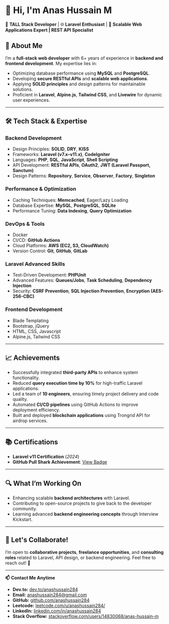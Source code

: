 # 👋 Hi, I'm Anas Hussain M  
🔧 **TALL Stack Developer** | 🌐 **Laravel Enthusiast** | 🚀 **Scalable Web Applications Expert | REST API Specialist**

## 🚀 About Me  
I’m a **full-stack web developer** with 6+ years of experience in **backend and frontend development**. My expertise lies in:  
- Optimizing database performance using **MySQL** and **PostgreSQL**.  
- Developing **secure RESTful APIs** and **scalable web applications**.  
- Applying **SOLID principles** and design patterns for maintainable solutions.  
- Proficient in **Laravel**, **Alpine.js**, **Tailwind CSS**, and **Livewire** for dynamic user experiences.  

---

## 🛠️ **Tech Stack & Expertise**  

### **Backend Development**  
- Design Principles: **SOLID**, **DRY**, **KISS**  
- Frameworks: **Laravel (v7.x–v11.x)**, **CodeIgniter**  
- Languages: **PHP**, **SQL**, **JavaScript**, **Shell Scripting**  
- API Development: **RESTful APIs**, **OAuth2**, **JWT (Laravel Passport, Sanctum)**  
- Design Patterns: **Repository**, **Service**, **Observer**, **Factory**, **Singleton**

### **Performance & Optimization**  
- Caching Techniques: **Memcached**, Eager/Lazy Loading  
- Database Expertise: **MySQL**, **PostgreSQL**, **SQLite**  
- Performance Tuning: **Data Indexing**, **Query Optimization**  

### **DevOps & Tools**  
- Docker
- CI/CD: **GitHub Actions**  
- Cloud Platforms: **AWS (EC2, S3, CloudWatch)**  
- Version Control: **Git**, **GitHub**, **GitLab**  

### **Laravel Advanced Skills**  
- Test-Driven Development: **PHPUnit**  
- Advanced Features: **Queues/Jobs**, **Task Scheduling**, **Dependency Injection**  
- Security: **CSRF Prevention**, **SQL Injection Prevention**, **Encryption (AES-256-CBC)**  

### **Frontend Development**
- Blade Templating  
- Bootstrap, jQuery
- HTML, CSS, Javascript
- Alpine.js, Tailwind CSS

---

## 📈 **Achievements**  
- Successfully integrated **third-party APIs** to enhance system functionality. 
- Reduced **query execution time by 10%** for high-traffic Laravel applications.   
- Led a team of **10 engineers**, ensuring timely project delivery and code quality.
- Automated **CI/CD pipelines** using GitHub Actions to improve deployment efficiency.  
- Built and deployed **blockchain applications** using Trongrid API for airdrop services.  

---

## 📚 **Certifications**  
- **Laravel v11 Certification** (_2024_)  
- **GitHub Pull Shark Achievement**: [View Badge](https://github.com/anashussain284?achievement=pull-shark&tab=achievements)

---

## 🔍 **What I’m Working On**  
- Enhancing scalable **backend architectures** with Laravel.  
- Contributing to open-source projects to give back to the developer community.
- Learning advanced **backend engineering concepts** through Interview Kickstart.  

---

## 🎯 **Let's Collaborate!**  
I’m open to **collaborative projects**, **freelance opportunities**, and **consulting roles** related to Laravel, API design, or backend engineering. Feel free to reach out! 🚀

---

**📫 Contact Me Anytime**  
- **Dev.to:** [dev.to/anashussain284](https://dev.to/anashussain284)  
- **Email:** [anashussain284@gmail.com](mailto:anashussain284@gmail.com)  
- **GitHub:** [github.com/anashussain284](https://github.com/anashussain284)
- **Leetcode:** [leetcode.com/u/anashussain284/](https://leetcode.com/u/anashussain284)  
- **LinkedIn:** [linkedin.com/in/anashussain284](https://www.linkedin.com/in/anashussain284)  
- **Stack Overflow:** [stackoverflow.com/users/14830068/anas-hussain-m](https://stackoverflow.com/users/14830068/anas-hussain-m)
